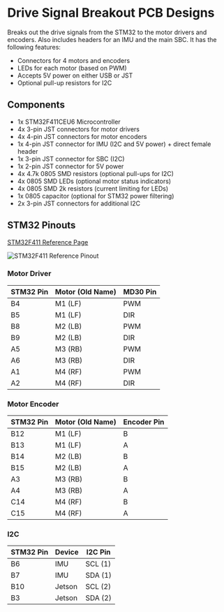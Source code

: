 # Drive Signal Breakout PCB Designs

Breaks out the drive signals from the STM32 to the motor drivers and encoders. Also includes headers for an IMU and the main SBC. It has the following features:

*   Connectors for 4 motors and encoders
*   LEDs for each motor (based on PWM)
*   Accepts 5V power on either USB or JST
*   Optional pull-up resistors for I2C


## Components

*   1x STM32F411CEU6 Microcontroller
*   4x 3-pin JST connectors for motor drivers
*   4x 4-pin JST connectors for motor encoders
*   1x 4-pin JST connector for IMU (I2C and 5V power) + direct female header
*   1x 3-pin JST connector for SBC (I2C)
*   1x 2-pin JST connector for 5V power
*   4x 4.7k 0805 SMD resistors (optional pull-ups for I2C)
*   4x 0805 SMD LEDs (optional motor status indicators)
*   4x 0805 SMD 2k resistors (current limiting for LEDs)
*   1x 0805 capacitor (optional for STM32 power filtering)
*   2x 3-pin JST connectors for additional I2C


## STM32 Pinouts

[STM32F411 Reference Page](https://stm32-base.org/boards/STM32F411CEU6-WeAct-Black-Pill-V2.0)

![STM32F411 Reference Pinout](https://stm32world.com/images/thumb/8/87/Black_pill_pinout.png/1400px-Black_pill_pinout.png)


### Motor Driver

| STM32 Pin | Motor (Old Name) | MD30 Pin |
| --- | --- | --- |
| B4 | M1 (LF) | PWM |
| B5 | M1 (LF) | DIR |
| B8 | M2 (LB) | PWM |
| B9 | M2 (LB) | DIR |
| A5 | M3 (RB) | PWM |
| A6 | M3 (RB) | DIR |
| A1 | M4 (RF) | PWM |
| A2 | M4 (RF) | DIR |


### Motor Encoder

| STM32 Pin | Motor (Old Name) | Encoder Pin |
| --- | --- | --- |
| B12 | M1 (LF) | B |
| B13 | M1 (LF) | A |
| B14 | M2 (LB) | B |
| B15 | M2 (LB) | A |
| A3 | M3 (RB) | B |
| A4 | M3 (RB) | A |
| C14 | M4 (RF) | B |
| C15 | M4 (RF) | A |


### I2C

| STM32 Pin | Device | I2C Pin |
| --- | --- | --- |
| B6 | IMU | SCL (1) |
| B7 | IMU | SDA (1) |
| B10 | Jetson | SCL (2) |
| B3 | Jetson | SDA (2) |